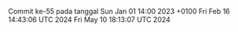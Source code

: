 Commit ke-55 pada tanggal Sun Jan 01 14:00 2023 +0100
Fri Feb 16 14:43:06 UTC 2024
Fri May 10 18:13:07 UTC 2024
